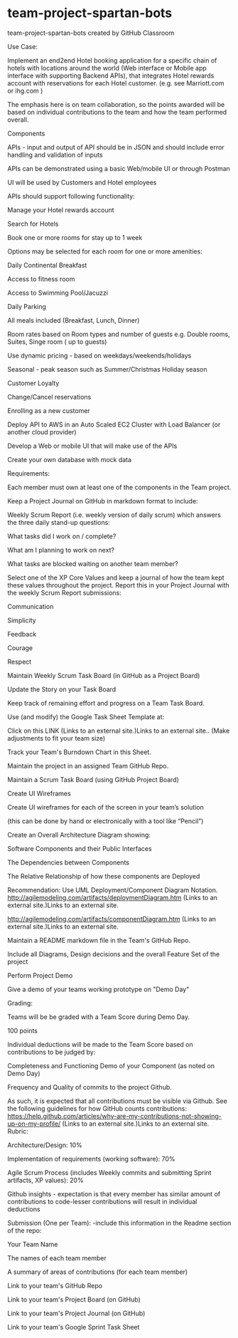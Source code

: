 # team-project-spartan-bots
team-project-spartan-bots created by GitHub Classroom

Use Case:

Implement an end2end Hotel booking application for a specific chain of hotels with locations around the world (Web interface or Mobile app interface with supporting Backend APIs), that integrates Hotel rewards account with reservations for each Hotel customer. (e.g. see Marriott.com or ihg.com )

The emphasis here is on team collaboration, so the points awarded will be based on individual contributions to the team and how the team performed overall.  

Components

APIs - input and output of API should be in JSON and should include error handling and validation of inputs

APIs can be demonstrated using a basic Web/mobile UI or through Postman

UI will be used by Customers and Hotel employees

APIs should support following functionality:

Manage your Hotel rewards account

Search for Hotels

Book one or more rooms for stay up to 1 week

Options may be selected for each room for one or more amenities:

Daily Continental Breakfast

Access to fitness room

Access to Swimming Pool/Jacuzzi

Daily Parking

All meals included (Breakfast, Lunch, Dinner)

Room rates based on Room types and number of guests e.g. Double rooms, Suites, Singe room ( up to guests)

Use dynamic pricing - based on weekdays/weekends/holidays

Seasonal - peak season such as Summer/Christmas Holiday season

Customer Loyalty

Change/Cancel reservations

Enrolling as a new customer

Deploy API to AWS in an Auto Scaled EC2 Cluster with Load Balancer (or another cloud provider)

Develop a Web or mobile UI that will make use of the APIs

Create your own database with mock data

Requirements:

Each member must own at least one of the components in the Team project.

Keep a Project Journal on GitHub in markdown format to include:

Weekly Scrum Report (i.e. weekly version of daily scrum) which answers the three daily stand-up questions:

What tasks did I work on / complete?

What am I planning to work on next?

What tasks are blocked waiting on another team member?

Select one of the XP Core Values and keep a journal of how the team kept these values throughout the project.  Report this in your Project Journal with the weekly Scrum Report submissions:

Communication

Simplicity

Feedback

Courage

Respect

Maintain Weekly Scrum Task Board (in GitHub as a Project Board)

Update the Story on your Task Board

Keep track of remaining effort and progress on a Team Task Board.

Use (and modify) the Google Task Sheet Template at:

Click on this LINK (Links to an external site.)Links to an external site..  (Make adjustments to fit your team size)

Track your Team's Burndown Chart in this Sheet.

Maintain the project in an assigned Team GitHub Repo.

Maintain a Scrum Task Board (using GitHub Project Board)

Create UI Wireframes

Create UI wireframes for each of the screen in your team’s solution


(this can be done by hand or electronically with a tool like “Pencil”)

Create an Overall Architecture Diagram showing:

Software Components and their Public Interfaces

The Dependencies between Components

The Relative Relationship of how these components are Deployed

Recommendation:  Use UML Deployment/Component Diagram Notation.
http://agilemodeling.com/artifacts/deploymentDiagram.htm (Links to an external site.)Links to an external site.

http://agilemodeling.com/artifacts/componentDiagram.htm (Links to an external site.)Links to an external site.

Maintain a README markdown file in the Team's GitHub Repo.

Include all Diagrams, Design decisions and the overall Feature Set of the project

Perform Project Demo

Give a demo of your teams working prototype on "Demo Day"

Grading:

Teams will be be graded with a Team Score during Demo Day.

100 points

Individual deductions will be made to the Team Score based on contributions to be judged by:

Completeness and Functioning Demo of your Component (as noted on Demo Day)

Frequency and Quality of commits to the project Github. 

As such, it is expected that all contributions must be visible via Github.  See the following guidelines for how GitHub counts contributions:  https://help.github.com/articles/why-are-my-contributions-not-showing-up-on-my-profile/ (Links to an external site.)Links to an external site.
Rubric:

Architecture/Design: 10%

Implementation of requirements (working software): 70%

Agile Scrum Process  (includes Weekly commits and submitting Sprint artifacts, XP values): 20%

Github insights - expectation is that every member has similar amount of contributions to code-lesser contributions will result in individual deductions

Submission (One per Team): -include this information in the Readme section of the repo:

Your Team Name

The names of each team member

A summary of areas of contributions (for each team member)

Link to your team's GitHub Repo

Link to your team's Project Board (on GitHub)

Link to your team's Project Journal (on GitHub)

Link to your team's Google Sprint Task Sheet

